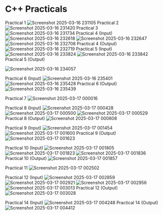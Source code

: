 # C++ Practicals
Practical 1
![Screenshot 2025-03-16 231105](https://github.com/user-attachments/assets/0bbccfae-c72b-4140-bb6f-cb4d179ff1f0)
Practical 2
![Screenshot 2025-03-16 231420](https://github.com/user-attachments/assets/c24a919f-193a-44d7-81ab-2c2aa0be5bee)
Practical 3
![Screenshot 2025-03-16 231734](https://github.com/user-attachments/assets/d81ca12a-a9fa-4bfb-9fc5-3bb5829fc3bb)
Practical 4 (Input)
![Screenshot 2025-03-16 232618](https://github.com/user-attachments/assets/47c3e6e4-090b-42c1-90bd-2f5320ecd2ba)
![Screenshot 2025-03-16 232647](https://github.com/user-attachments/assets/4d784586-4491-438f-ad53-f48a3079f575)
![Screenshot 2025-03-16 232708](https://github.com/user-attachments/assets/ba1a31c2-cc76-471c-81a6-0cb9978d03ab)
Practical 4 (Output)
![Screenshot 2025-03-16 232719](https://github.com/user-attachments/assets/62c1445d-5ff8-413f-9060-30da9e5ecffd)
Practical 5 (Input)
![Screenshot 2025-03-16 233824](https://github.com/user-attachments/assets/f70e21c3-f903-4abc-85c6-47957a55c296)
![Screenshot 2025-03-16 233842](https://github.com/user-attachments/assets/3d63ecd2-eef5-4fad-9d4a-0a141dd43dc1)
Practical 5 (Output)

![Screenshot 2025-03-16 234057](https://github.com/user-attachments/assets/e1bed3ac-1279-43ec-857d-53a66372deda)

Practical 6 (Input)
![Screenshot 2025-03-16 235401](https://github.com/user-attachments/assets/6fdf5f22-f8db-4985-80de-109f596b73ce)
![Screenshot 2025-03-16 235428](https://github.com/user-attachments/assets/e156557f-ae7b-4408-9239-62f64d075bb7)
Practical 6 (Output)
![Screenshot 2025-03-16 235439](https://github.com/user-attachments/assets/04b18c9f-613c-49df-a97c-8ed7216e4bf0)

Practical 7
![Screenshot 2025-03-17 000016](https://github.com/user-attachments/assets/ab812812-895c-482d-a870-e5a18693d577)

Practical 8 (Input)
![Screenshot 2025-03-17 000428](https://github.com/user-attachments/assets/48c84a4d-d5c4-4531-82f4-83369f0f26fb)
![Screenshot 2025-03-17 000500](https://github.com/user-attachments/assets/189c0e46-2a00-42fe-8a5c-14d97b28928f)
![Screenshot 2025-03-17 000529](https://github.com/user-attachments/assets/37c917e1-9bba-478a-b23e-8509e6c91325)
Practical 8 (Output)
![Screenshot 2025-03-17 000608](https://github.com/user-attachments/assets/c100ab8f-a64c-4963-9d37-6f4b6cbaa794)

Practical 9 (Input)
![Screenshot 2025-03-17 001454](https://github.com/user-attachments/assets/89b6de84-f1c3-4381-adb2-ea73a83447a6)
![Screenshot 2025-03-17 001600](https://github.com/user-attachments/assets/4f9a057f-cc5a-4785-aa67-f98a0cc4861c)
Practical 9 (Output)
![Screenshot 2025-03-17 001623](https://github.com/user-attachments/assets/ba355576-1601-4c48-a33e-4afaff02ffaa)

Practical 10 (Input)
![Screenshot 2025-03-17 001805](https://github.com/user-attachments/assets/90dbb71c-c42c-4992-bc5f-3736d9d989ba)
![Screenshot 2025-03-17 001823](https://github.com/user-attachments/assets/346483a8-9901-47d1-9dbd-215adbd68fc6)
![Screenshot 2025-03-17 001836](https://github.com/user-attachments/assets/9a47a0d5-a8b5-4b0d-87ee-91106a22b333)
Practical 10 (Output)
![Screenshot 2025-03-17 001857](https://github.com/user-attachments/assets/ef965649-62a2-4234-9c55-642dc9b6d142)

Practical 11
![Screenshot 2025-03-17 002502](https://github.com/user-attachments/assets/74fdcb7d-6174-4b8e-b6df-43b442ea51c4)

Practical 12 (Input)
![Screenshot 2025-03-17 002859](https://github.com/user-attachments/assets/08579df8-6fe5-4c9a-b3a9-84833d691289)
![Screenshot 2025-03-17 002921](https://github.com/user-attachments/assets/4eb3ee20-8d7e-46b1-9532-b8cb1b810157)
![Screenshot 2025-03-17 002956](https://github.com/user-attachments/assets/9016c96f-35fd-4d24-b0a5-2e4f458286de)
![Screenshot 2025-03-17 003013](https://github.com/user-attachments/assets/a8cb0663-1f8b-48d0-9704-ff75cf118643)
Practical 12 (Output)
![Screenshot 2025-03-17 003028](https://github.com/user-attachments/assets/c5506beb-adae-4aaa-a37e-265f0611cea3)







Practical 14 (Input)
![Screenshot 2025-03-17 004248](https://github.com/user-attachments/assets/fac8809b-ea4d-47bd-ad54-381b9ee82e9e)
Practical 14 (Output)
![Screenshot 2025-03-17 004412](https://github.com/user-attachments/assets/7658ea65-d5ed-4b84-8745-55bd8c004bff)






